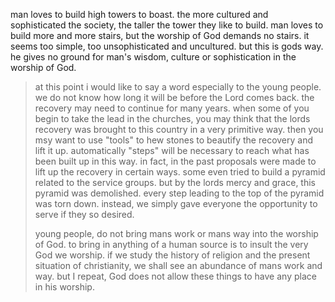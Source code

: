 man loves to build high towers to boast. the more cultured and sophisticated the society, the taller the tower they like to build.
man loves to build more and more stairs, but the worship of God demands no stairs.
it seems too simple, too unsophisticated and uncultured. but this is gods way. he gives
no ground for man's wisdom, culture or sophistication in the worship of God.

> at this point i would like to say a word especially to the young people. we do not know how long it will be before the Lord comes back. the recovery may need to continue for many years. when some of you begin to take the lead in the churches, you may think that the lords recovery was brought to this country in a very primitive way. then you msy want to use "tools" to hew stones to beautify the recovery and lift it up. automatically "steps" will be necessary to reach what has been built up in this way. in fact, in the past proposals were made to lift up the recovery in certain ways. some even tried to build a pyramid related to the service groups. but by the lords mercy and grace, this pyramid was demolished. every step leading to the top of the pyramid was torn down. instead, we simply gave everyone the opportunity to serve if they so desired.
>
> young people, do not bring mans work or mans way into the worship of God. to bring in anything of a human source is to insult the very God we worship. if we study the history of religion and the present situation of christianity, we shall see an abundance of mans work and way. but I repeat, God does not allow these things to have any place in his worship.
